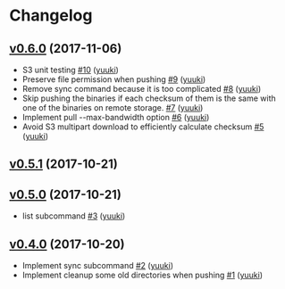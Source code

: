 # Changelog

## [v0.6.0](https://github.com/yuuki/binrep/compare/v0.5.1...v0.6.0) (2017-11-06)

* S3 unit testing [#10](https://github.com/yuuki/binrep/pull/10) ([yuuki](https://github.com/yuuki))
* Preserve file permission when pushing [#9](https://github.com/yuuki/binrep/pull/9) ([yuuki](https://github.com/yuuki))
* Remove sync command because it is too complicated [#8](https://github.com/yuuki/binrep/pull/8) ([yuuki](https://github.com/yuuki))
*  Skip pushing the binaries if each checksum of them is the same with one of the binaries on remote storage. [#7](https://github.com/yuuki/binrep/pull/7) ([yuuki](https://github.com/yuuki))
* Implement pull --max-bandwidth option [#6](https://github.com/yuuki/binrep/pull/6) ([yuuki](https://github.com/yuuki))
* Avoid S3 multipart download to efficiently calculate checksum  [#5](https://github.com/yuuki/binrep/pull/5) ([yuuki](https://github.com/yuuki))

## [v0.5.1](https://github.com/yuuki/binrep/compare/v0.5.0...v0.5.1) (2017-10-21)


## [v0.5.0](https://github.com/yuuki/binrep/compare/v0.4.0...v0.5.0) (2017-10-21)

* list subcommand [#3](https://github.com/yuuki/binrep/pull/3) ([yuuki](https://github.com/yuuki))

## [v0.4.0](https://github.com/yuuki/binrep/compare/v0.3.0...v0.4.0) (2017-10-20)

* Implement sync subcommand [#2](https://github.com/yuuki/binrep/pull/2) ([yuuki](https://github.com/yuuki))
* Implement cleanup some old directories when pushing [#1](https://github.com/yuuki/binrep/pull/1) ([yuuki](https://github.com/yuuki))
